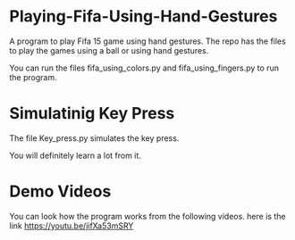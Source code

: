 # Playing-Fifa-Using-Hand-Gestures
A program to play Fifa 15 game using hand gestures. The repo has the files to play the games using a ball or using hand gestures. 

You can run the files fifa_using_colors.py and fifa_using_fingers.py to run the program.

# Simulatinig Key Press
The file Key_press.py simulates the key press. 

You will definitely learn a lot from it.

# Demo Videos
You can look how the program works from the following videos.
here is the link https://youtu.be/jifXa53mSRY

